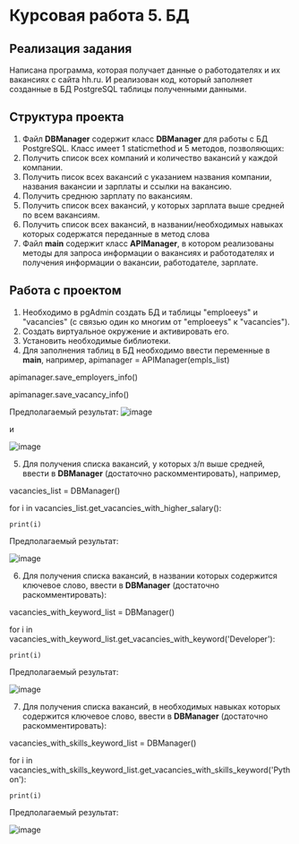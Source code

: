 # Курсовая работа 5. БД

## Реализация задания
Написана программа, которая получает данные о работодателях и их вакансиях с сайта hh.ru. 
И реализован код, который заполняет созданные в БД PostgreSQL таблицы полученными данными.
## Структура проекта
1. Файл **DBManager** содержит класс **DBManager**  для работы с БД PostgreSQL. Класс имеет 1 staticmethod и 5 методов, позволяющих:
2. Получить список всех компаний и  количество вакансий у каждой компании.
3. Получить писок всех вакансий с указанием названия компании, названия вакансии и зарплаты и ссылки на вакансию.
4. Получить среднюю зарплату по вакансиям.
5. Получить  список всех вакансий, у которых зарплата выше средней по всем вакансиям.
6. Получить список всех вакансий, в названии/необходимых навыках которых содержатся переданные в метод слова
7. Файл **main** содержит класс **APIManager**, в котором
   реализованы методы для запроса информации о вакансиях и работодателях и получения информации о вакансии, работодателе, зарплате.
## Работа с проектом
1. Необходимо в pgAdmin создать БД и таблицы "emploeeys" и "vacancies" (с связью один ко многим от "emploeeys" к "vacancies").
2.  Создать виртуальное окружение и активировать его.
3. Установить необходимые библиотеки.
4. Для заполнения таблиц в БД необходимо ввести переменные в **main**, например,
apimanager = APIManager(empls_list)

apimanager.save_employers_info()

apimanager.save_vacancy_info()

Предполагаемый результат:
![image](https://github.com/semenova-ee/Semenova_coursework_5/assets/141341489/7d28dbef-8cb7-4d05-ae49-d5dbafac6697)

и

![image](https://github.com/semenova-ee/Semenova_coursework_5/assets/141341489/4266cd72-0132-4b34-8223-d9a8784b6359)

5. Для получения списка вакансий, у которых з/п выше средней, ввести в **DBManager** (достаточно раскомментировать), например,

vacancies_list = DBManager()

for i in vacancies_list.get_vacancies_with_higher_salary():

    print(i)
    
Предполагаемый результат:

![image](https://github.com/semenova-ee/Semenova_coursework_5/assets/141341489/bc143b44-8c91-4400-a32c-639acb9cef54)


6. Для получения списка вакансий, в названии которых содержится ключевое слово, ввести в **DBManager** (достаточно раскомментировать):

vacancies_with_keyword_list = DBManager()

for i in vacancies_with_keyword_list.get_vacancies_with_keyword('Developer'):

    print(i)
    
Предполагаемый результат:

![image](https://github.com/semenova-ee/Semenova_coursework_5/assets/141341489/6b524460-505f-482d-929b-7c558636fd56)


7. Для получения списка вакансий, в необходимых навыках которых содержится ключевое слово, ввести в **DBManager** (достаточно раскомментировать):
   
vacancies_with_skills_keyword_list = DBManager()

for i in vacancies_with_skills_keyword_list.get_vacancies_with_skills_keyword('Python'):

    print(i)
    
Предполагаемый результат:

![image](https://github.com/semenova-ee/Semenova_coursework_5/assets/141341489/72967b42-297e-4004-bfbb-40bf9860c245)

